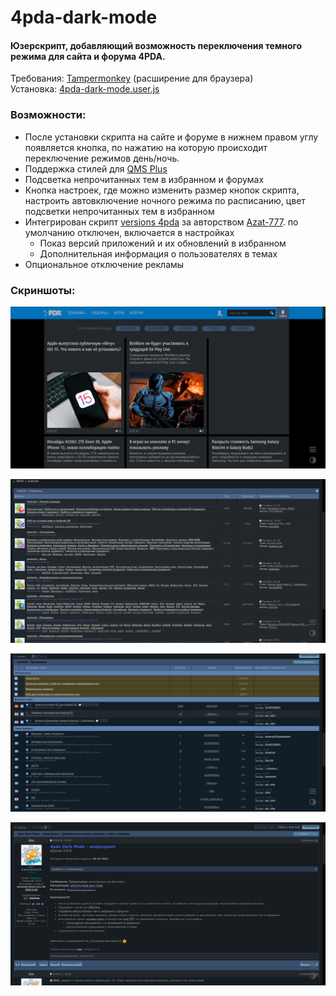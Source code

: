 # 4pda-dark-mode
#### Юзерскрипт, добавляющий возможность переключения темного режима для сайта и форума 4PDA.
Требования: [Tampermonkey](https://www.tampermonkey.net/) (расширение для браузера)  
Установка: [4pda-dark-mode.user.js](https://github.com/IamR3m/4pda-dark-mode/raw/main/4pda-dark-mode.user.js)
### Возможности:
- После установки скрипта на сайте и форуме в нижнем правом углу появляется кнопка, по нажатию на которую происходит переключение режимов день/ночь.
- Поддержка стилей для [QMS Plus](https://4pda.to/forum/index.php?showtopic=985927)
- Подсветка непрочитанных тем в избранном и форумах
- Кнопка настроек, где можно изменить размер кнопок скрипта, настроить автовключение ночного режима по расписанию, цвет подсветки непрочитанных тем в избранном
- Интегрирован скрипт [versions 4pda](https://greasyfork.org/ru/scripts/383001-versions-4pda) за авторством [Azat-777](https://4pda.to/forum/index.php?showuser=917143). по умолчанию отключен, включается в настройках
  - Показ версий приложений и их обновлений в избранном
  - Дополнительная информация о пользователях в темах
- Опциональное отключение рекламы
### Скриншоты:
![site](https://github.com/IamR3m/4pda-dark-mode/raw/IamR3m-patch-1/screenshots/site.png)

![forum](https://github.com/IamR3m/4pda-dark-mode/raw/IamR3m-patch-1/screenshots/forum.png)

![subforum](https://github.com/IamR3m/4pda-dark-mode/raw/IamR3m-patch-1/screenshots/subforum.png)

![topic](https://github.com/IamR3m/4pda-dark-mode/raw/IamR3m-patch-1/screenshots/topic.png)

